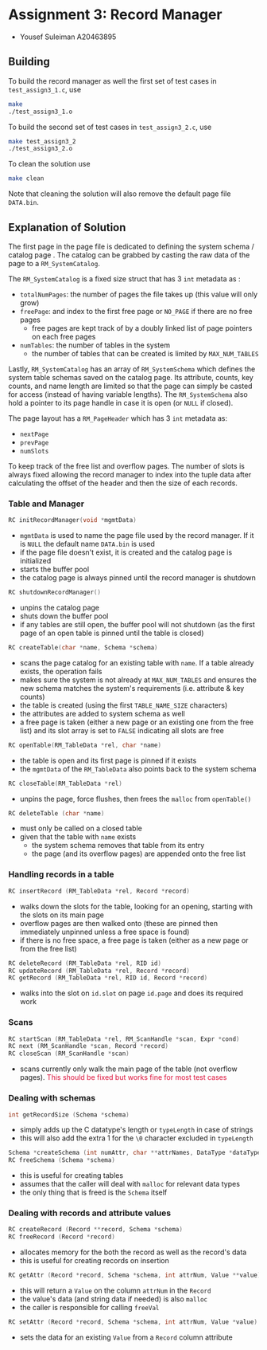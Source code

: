 # Assignment 3: Record Manager

- Yousef Suleiman A20463895

## Building

To build the record manager as well the first set of test cases in `test_assign3_1.c`, use

```sh
make
./test_assign3_1.o
```

To build the second set of test cases in `test_assign3_2.c`, use

```sh
make test_assign3_2
./test_assign3_2.o
```

To clean the solution use

```sh
make clean
```

Note that cleaning the solution will also remove the default page file `DATA.bin`.

## Explanation of Solution

The first page in the page file is dedicated to defining the system schema / catalog page . The catalog can be grabbed by casting the raw data of the page to a `RM_SystemCatalog`.

The `RM_SystemCatalog` is a fixed size struct that has 3 `int` metadata as :

- `totalNumPages`: the number of pages the file takes up (this value will only grow)
- `freePage`: and index to the first free page or `NO_PAGE` if there are no free pages
  - free pages are kept track of by a doubly linked list of page pointers on each free pages
- `numTables`: the number of tables in the system
  - the number of tables that can be created is limited by `MAX_NUM_TABLES` 


Lastly, `RM_SystemCatalog` has an array of `RM_SystemSchema` which defines the system table schemas saved on the catalog page. Its attribute, counts, key counts, and name length are limited so that the page can simply be casted for access (instead of having variable lengths). The `RM_SystemSchema` also hold a pointer to its page handle in case it is open (or `NULL` if closed).

The page layout has a `RM_PageHeader` which has 3 `int` metadata as:

- `nextPage`
- `prevPage`
- `numSlots`

To keep track of the free list and overflow pages. The number of slots is always fixed allowing the record manager to index into the tuple data after calculating the offset of the header and then the size of each records.

### Table and Manager 

```c
RC initRecordManager(void *mgmtData)
```

- `mgmtData` is used to name the page file used by the record manager. If it is `NULL` the default name `DATA.bin` is used
- if the page file doesn't exist, it is created and the catalog page is initialized  
- starts the buffer pool
- the catalog page is always pinned until the record manager is shutdown

```c
RC shutdownRecordManager()
```

- unpins the catalog page
- shuts down the buffer pool
- if any tables are still open, the buffer pool will not shutdown (as the first page of an open table is pinned until the table is closed)

```c
RC createTable(char *name, Schema *schema)
```

- scans the page catalog for an existing table with `name`. If a table already exists, the operation fails
- makes sure the system is not already at `MAX_NUM_TABLES` and ensures the new schema matches the system's requirements (i.e. attribute & key counts) 
- the table is created (using the first `TABLE_NAME_SIZE` characters)
- the attributes are added to system schema as well
- a free page is taken (either a new page or an existing one from the free list) and its slot array is set to `FALSE` indicating all slots are free

```c
RC openTable(RM_TableData *rel, char *name)
```

- the table is open and its first page is pinned if it exists
- the `mgmtData` of the `RM_TableData` also points back to the system schema

```c
RC closeTable(RM_TableData *rel)
```

- unpins the page, force flushes, then frees the `malloc` from `openTable()`

```c
RC deleteTable (char *name)
```

- must only be called on  a closed table
- given that the table with `name` exists
  - the system schema removes that table from its entry
  - the page (and its overflow pages) are appended onto the free list

### Handling records in a table 

```c
RC insertRecord (RM_TableData *rel, Record *record)
```

- walks down the slots for the table, looking for an opening, starting with the slots on its main page
- overflow pages are then walked onto (these are pinned then immediately unpinned unless a free space is found)
- if there is no free space, a free page is taken (either as a new page or from the free list)

```c
RC deleteRecord (RM_TableData *rel, RID id)
RC updateRecord (RM_TableData *rel, Record *record)
RC getRecord (RM_TableData *rel, RID id, Record *record)
```

- walks into the slot on `id.slot` on page `id.page` and does its required work

### Scans

```c
RC startScan (RM_TableData *rel, RM_ScanHandle *scan, Expr *cond)
RC next (RM_ScanHandle *scan, Record *record)
RC closeScan (RM_ScanHandle *scan)
```

- scans currently only walk the main page of the table (not overflow pages). <span style="color:crimson">This should be fixed but works fine for most test cases</span>

### Dealing with schemas 

```c
int getRecordSize (Schema *schema)
```

- simply adds up the C datatype's length or `typeLength` in case of strings
- this will also add the extra 1 for the `\0` character excluded in  `typeLength`

```c
Schema *createSchema (int numAttr, char **attrNames, DataType *dataTypes, int *typeLength, int keySize, int *keys)
RC freeSchema (Schema *schema)
```

- this is useful for creating tables
- assumes that the caller will deal with `malloc` for relevant data types
- the only thing that is freed is the `Schema` itself

### Dealing with records and attribute values

```c
RC createRecord (Record **record, Schema *schema)
RC freeRecord (Record *record)
```

- allocates memory for the both the record as well as the record's data
- this is useful for creating records on insertion

```c
RC getAttr (Record *record, Schema *schema, int attrNum, Value **value)
```

- this will return a `Value` on the column `attrNum` in the `Record`
- the value's data (and string data if needed) is also `malloc`
- the caller is responsible for calling `freeVal`

```c
RC setAttr (Record *record, Schema *schema, int attrNum, Value *value)
```

- sets the data for an existing `Value` from a `Record` column attribute